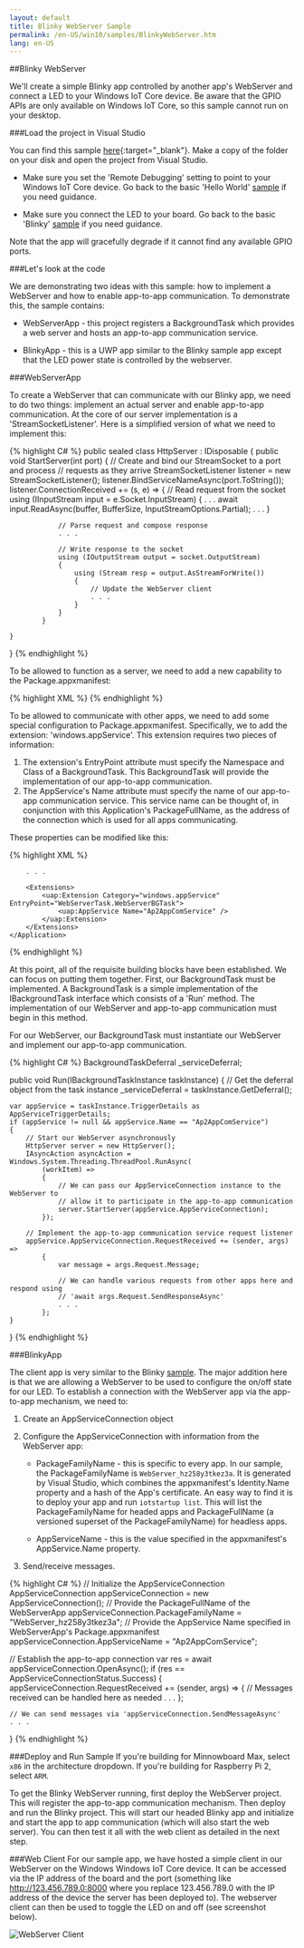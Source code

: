 ```yaml
---
layout: default
title: Blinky WebServer Sample
permalink: /en-US/win10/samples/BlinkyWebServer.htm
lang: en-US
---
```


##Blinky WebServer

We'll create a simple Blinky app controlled by another app's WebServer and connect a LED to your Windows IoT Core device.  Be aware that the GPIO APIs are
only available on Windows IoT Core, so this sample cannot run on your desktop.


###Load the project in Visual Studio

You can find this sample [here](https://github.com/ms-iot/samples/tree/develop/App2App%20WebServer){:target="_blank"}.  Make a copy of the folder on your disk and open the
project from Visual Studio.

* Make sure you set the 'Remote Debugging' setting to point to your Windows IoT Core device. Go back to the basic 'Hello World'
[sample]({{site.baseurl}}/{{page.lang}}/win10/samples/HelloWorld.htm) if you need guidance.

* Make sure you connect the LED to your board. Go back to the basic 'Blinky' [sample]({{site.baseurl}}/{{page.lang}}/win10/samples/Blinky.htm) if you need guidance.

Note that the app will gracefully degrade if it cannot find any available GPIO ports.


###Let's look at the code

We are demonstrating two ideas with this sample: how to implement a WebServer and how to enable app-to-app communication.  To demonstrate
this, the sample contains:

* WebServerApp - this project registers a BackgroundTask which provides a web server and hosts an app-to-app communication service.

* BlinkyApp - this is a UWP app similar to the Blinky sample app except that the LED power state is controlled by the webserver.


###WebServerApp

To create a WebServer that can communicate with our Blinky app, we need to do two things:  implement an actual
server and enable app-to-app communication.  At the core of our server implementation is a 'StreamSocketListener'.
Here is a simplified version of what we need to implement this:

{% highlight C# %}
public sealed class HttpServer : IDisposable
{
    public void StartServer(int port)
    {
        // Create and bind our StreamSocket to a port and process
        // requests as they arrive
        StreamSocketListener listener = new StreamSocketListener();
        listener.BindServiceNameAsync(port.ToString());
        listener.ConnectionReceived += (s, e) =>
            {
                // Read request from the socket
                using (IInputStream input = e.Socket.InputStream)
                {
                    . . .
                    await input.ReadAsync(buffer, BufferSize, InputStreamOptions.Partial);
                    . . .
                }

                // Parse request and compose response
                . . .

                // Write response to the socket
                using (IOutputStream output = socket.OutputStream)
                {
                    using (Stream resp = output.AsStreamForWrite())
                    {
                        // Update the WebServer client
                        . . .
                    }
                }
            }

    }
}
{% endhighlight %}

To be allowed to function as a server, we need to add a new capability to the Package.appxmanifest:

{% highlight XML %}
<Capabilities>
    <Capability Name="internetClient" />
    <Capability Name="internetClientServer" />
</Capabilities>
{% endhighlight %}


To be allowed to communicate with other apps, we need to add some special configuration to Package.appxmanifest.  Specifically, we to
add the extension: 'windows.appService'.  This extension requires two pieces of information:

1. The extension's EntryPoint attribute must specify the Namespace and Class of a BackgroundTask.  This BackgroundTask will provide
the implementation of our app-to-app communication.
2. The AppService's Name attribute must specify the name of our app-to-app communication service.  This service name can
be thought of, in conjunction with this Application's PackageFullName, as the address of the connection which is used for all
apps communicating.

These properties can be modified like this:

{% highlight XML %}
<Applications>
    <Application Id="App">

        . . .

        <Extensions>
            <uap:Extension Category="windows.appService" EntryPoint="WebServerTask.WebServerBGTask">
                <uap:AppService Name="Ap2AppComService" />
            </uap:Extension>
        </Extensions>
    </Application>
</Applications>
{% endhighlight %}


At this point, all of the requisite building blocks have been established.  We can focus on putting them together.  First, our
BackgroundTask must be implemented.  A BackgroundTask is a simple implementation of the IBackgroundTask interface which consists
of a 'Run' method.  The implementation of our WebServer and app-to-app communication must begin in this method.

For our WebServer, our BackgroundTask must instantiate our WebServer and implement our app-to-app communication.

{% highlight C# %}
BackgroundTaskDeferral _serviceDeferral;

public void Run(IBackgroundTaskInstance taskInstance)
{
    // Get the deferral object from the task instance
    _serviceDeferral = taskInstance.GetDeferral();

    var appService = taskInstance.TriggerDetails as AppServiceTriggerDetails;
    if (appService != null && appService.Name == "Ap2AppComService")
    {
        // Start our WebServer asynchronously
        HttpServer server = new HttpServer();
        IAsyncAction asyncAction = Windows.System.Threading.ThreadPool.RunAsync(
            (workItem) =>
            {
                // We can pass our AppServiceConnection instance to the WebServer to
                // allow it to participate in the app-to-app communication
                server.StartServer(appService.AppServiceConnection);
            });

        // Implement the app-to-app communication service request listener
        appService.AppServiceConnection.RequestReceived += (sender, args) =>
            {
                var message = args.Request.Message;

                // We can handle various requests from other apps here and respond using
                // 'await args.Request.SendResponseAsync'
                . . .
            };
    }
}
{% endhighlight %}


###BlinkyApp

The client app is very similar to the Blinky [sample]({{site.baseurl}}/{{page.lang}}/win10/samples/HelloWorld.htm).  The major addition here is that we are allowing a WebServer to
be used to configure the on/off state for our LED.  To establish a connection with the WebServer app via the app-to-app mechanism, we
need to:

1. Create an AppServiceConnection object

2. Configure the AppServiceConnection with information from the WebServer app:

    * PackageFamilyName - this is specific to every app.  In our sample, the PackageFamilyName is `WebServer_hz258y3tkez3a`.  It is generated by Visual Studio, which combines the appxmanifest's Identity.Name property and a hash of the App's certificate.  An easy way to find it is to deploy your app and run `iotstartup list`.  This will list the PackageFamilyName for headed apps and PackageFullName (a versioned superset of the PackageFamilyName) for headless apps.

    * AppServiceName - this is the value specified in the appxmanifest's AppService.Name property.

3. Send/receive messages.  

{% highlight C# %}
// Initialize the AppServiceConnection
AppServiceConnection appServiceConnection = new AppServiceConnection();
// Provide the PackageFullName of the WebServerApp
appServiceConnection.PackageFamilyName = "WebServer_hz258y3tkez3a";
// Provide the AppService Name specified in WebServerApp's Package.appxmanifest
appServiceConnection.AppServiceName = "Ap2AppComService";

// Establish the app-to-app connection
var res = await appServiceConnection.OpenAsync();
if (res == AppServiceConnectionStatus.Success)
{
    appServiceConnection.RequestReceived += (sender, args) =>
        {
            // Messages received can be handled here as needed
            . . .
        };

    // We can send messages via 'appServiceConnection.SendMessageAsync'
    . . .
}
{% endhighlight %}

###Deploy and Run Sample
If you're building for Minnowboard Max, select `x86` in the architecture dropdown.  If you're building for Raspberry Pi 2, select `ARM`.

To get the Blinky WebServer running, first deploy the WebServer project.  This will register the app-to-app communication mechanism.  Then deploy and run the Blinky project.  This will start our headed Blinky app and initialize and start the app to app communication (which will also start the web server).  You can then test it all with the web client as detailed in the next step.

###Web Client
For our sample app, we have hosted a simple client in our WebServer on the Windows Windows IoT Core device. It can be accessed via the IP address
of the board and the port (something like http://123.456.789.0:8000 where you replace 123.456.789.0 with the IP address
of the device the server has been deployed to). The webserver client can then be used to toggle the LED on and off
(see screenshot below).

![WebServer Client]({{site.baseurl}}/images/WebServer/webserver_client.png)
